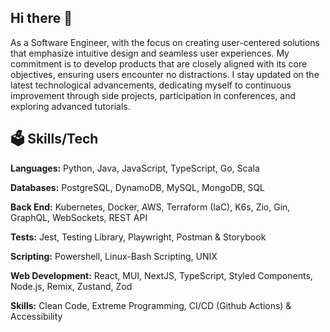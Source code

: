 ## Hi there 👋
As a Software Engineer, with the focus on creating user-centered solutions that emphasize intuitive design and seamless user
experiences. My commitment is to develop products that are closely aligned with its core objectives, ensuring users encounter no
distractions. I stay updated on the latest technological advancements, dedicating myself to continuous improvement through side
projects, participation in conferences, and exploring advanced tutorials.

## 🗳️ Skills/Tech
**Languages:** Python, Java, JavaScript, TypeScript, Go, Scala

**Databases:** PostgreSQL, DynamoDB, MySQL, MongoDB, SQL

**Back End:** Kubernetes, Docker, AWS, Terraform (IaC), K6s, Zio, Gin, GraphQL, WebSockets, REST API

**Tests:** Jest, Testing Library, Playwright, Postman & Storybook

**Scripting:** Powershell, Linux-Bash Scripting, UNIX

**Web Development:** React, MUI, NextJS, TypeScript, Styled Components, Node.js, Remix, Zustand, Zod

**Skills:** Clean Code, Extreme Programming, CI/CD (Github Actions) & Accessibility

<!--
**ghazian/ghazian** is a ✨ _special_ ✨ repository because its `README.md` (this file) appears on your GitHub profile.

Here are some ideas to get you started:

- 🔭 I’m currently working on ...
- 🌱 I’m currently learning ...
- 👯 I’m looking to collaborate on ...
- 🤔 I’m looking for help with ...
- 💬 Ask me about ...
- 📫 How to reach me: ...
- 😄 Pronouns: ...
- ⚡ Fun fact: ...
-->
